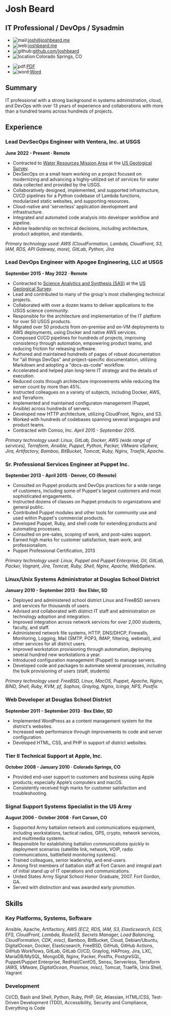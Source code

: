 <div id="heading" markdown="1">

<div id="name" markdown="1">

# Josh Beard

## IT Professional / DevOps / Sysadmin

</div>

<div id="contact_details" markdown="1">

* <img src="/resume/assets/img/envelope-solid.png" alt="mail:" class="icon" />[josh@joshbeard.me](mailto:josh@joshbeard.me)
* <img src="/resume/assets/img/globe-americas-solid.png" alt="web:" class="icon" />[joshbeard.me](https://joshbeard.me)
* <img src="/resume/assets/img/github-brands.png" alt="github:" class="icon" />[github.com/joshbeard](https://github.com/joshbeard/)
* <img src="/resume/assets/img/map-marker-solid.png" alt="location:" class="icon" />Colorado Springs, CO

<div id="other_formats" markdown="1">

* <img src="/resume/assets/img/file-pdf-regular.png" alt="pdf:" class="icon" />[PDF](https://joshbeard.me/resume/Josh-Beard-Resume.pdf)
* <img src="/resume/assets/img/file-word-regular.png" alt="word:" class="icon" />[Word](https://joshbeard.me/resume/Josh-Beard-Resume.docx)

</div>

</div>

<div class="clear"></div>

</div>

<div id="resume_content" markdown="1">

<section markdown="1">

## Summary

<div class="section_content" markdown="1">

IT professional with a strong background in systems administration, cloud, and DevOps with over 13 years of experience and collaborations with more than a hundred teams across hundreds of projects.

</div>

<div class="clear"></div>

</section>

<section markdown="1">

## Experience

<div class="section_content" markdown="1">

<article class="job" markdown="1">

### Lead DevSecOps Engineer with Ventera, Inc. at USGS

__June 2022 - Present &middot; Remote__

* Contracted to [Water Resources Mission Area](https://www.usgs.gov/mission-areas/water-resources)
  at the [US Geological Survey](https://www.usgs.gov/).
* DevSecOps on a small team working on a project focused on modernizing and advancing a
  highly-utilized set of services for water data collected and provided by the
  USGS.
* Collaboratively designed, implemented, and supported infrastructure, CI/CD pipelines for a Python
  codebase of Lambda functions, modularized static websites, and supporting resources.
* Cloud-native and 'serverless' application development and infrastructure.
* Integrated and automated code analysis into developer workflow and pipeline.
* Advise leadership on technical decisions, including architecture, product
  adoption, and standards.

_Primary technology used: AWS (CloudFormation, Lambda, CloudFront, S3, IAM, RDS, API Gateway, more), GitLab, Python, Jira_

</article>

<article class="job" markdown="1">

### Lead DevOps Engineer with Apogee Engineering, LLC at USGS

__September 2015 - May 2022 &middot; Remote__

* Contracted to [Science Analytics and Synthesis (SAS)](https://www.usgs.gov/core-science-systems/science-analytics-and-synthesis/)
at the [US Geological Survey](https://www.usgs.gov/).
* Lead and contributed to many of the group's most challenging technical projects.
* Collaborated with over a dozen teams to deliver applications to the USGS science community.
* Responsible for the architecture and implementation of the IT platform for over 50 USGS products.
* Migrated over 50 products from on-premise and on-VM deployments to AWS deployments, using Docker and native AWS services.
* Composed CI/CD pipelines for hundreds of projects, improving consistency through automation, empowering product teams, and reducing friction for releasing software.
* Authored and maintained hundreds of pages of robust documentation for "all things DevOps" and project-specific documentation, utilizing Markdown and adopting a "docs-as-code" workflow.
* Accelerated and helped plan long-term IT strategy and the details of execution.
* Reduced costs through architecture improvements while reducing the server count by more than 45%.
* Instructed colleagues on a variety of subjects, including Docker, AWS, and Terraform.
* Implemented and maintained configuraton management (Puppet, Ansible) across hundreds of servers.
* Developed new HTTP architecture, utilizing CloudFront, Nginx, and S3.
* Worked with hundreds of codebases spanning several languages and product teams.
* Contracted with Comso, Inc. _April 2015 - September 2015_.

_Primary technology used: Linux, GitLab, Docker, AWS (wide range of services), Terraform, Ansible, Puppet,
Python, Packer, VMware vSphere, Jira, Artifactory, Bamboo, BitBucket, Tomcat,
Ruby, Nginx, Traefik, Apache._

</article>

<article class="job" markdown="1">

### Sr. Professional Services Engineer at Puppet Inc.

__September 2013 - April 2015 &middot; Denver, CO (Remote)__

* Consulted on Puppet products and DevOps practices for a wide range of customers, including some of Puppet's largest customers and most sophisticated engagements.
* Instructed dozens of classes on Puppet products to organizations and general public.
* Contributed Puppet modules and other tools for community use and used within Puppet's commercial products.
* Developed Puppet, Ruby, and shell code for extending products and automating processes.
* Consulted on pre-sales, scoping of work, and post-sales support.
* Earned high marks for customer satisfaction, team work, and professionalism.
* Puppet Professional Certification, 2013

_Primary technology used: Linux, Puppet and Puppet Enterprise, Git, GitLab,
Packer, Vagrant, Jira, Tomcat, Ruby, Shell, Nginx, Apache, WebSphere._

</article>

<article class="job" markdown="1">

### Linux/Unix Systems Administrator at Douglas School District

__January 2010 - September 2013 &middot; Box Elder, SD__

* Deployed and administered school district Linux and FreeBSD servers and services for thousands of users.
* Advised and collaborated with district IT staff and administration on technology adoption and integration.
* Improved integration across network services for over 2,000 students, faculty, and staff.
* Administered network file systems, HTTP, DNS/DHCP, Firewalls, Monitoring, Logging, Mail (SMTP, POP3, IMAP, filtering, webmail), and other services for all district users.
* Improved workstation provisioning through automation, deploying several hundred new workstations a year.
* Introduced configuration management (Puppet) to manage servers.
* Developed code and packages to automate several processes, including the bulk provisioning of users (staff, students)

_Primary technology used: FreeBSD, Linux, MacOS, Puppet, Apache, Nginx, BIND,
Shell, Ruby, KVM, pf, Sophos, Graylog, Nginx, Icinga, NFS, Postfix._

</article>

<article class="job" markdown="1">

### Web Developer at Douglas School District

__September 2011 - September 2013 &middot; Box Elder, SD__

* Implemented WordPress as a content management system for the district's websites.
* Increased web performance through improvements to code and server configuration.
* Developed HTML, CSS, and PHP in support of district websites.

</article>

<article class="job" markdown="1">

### Tier II Technical Support at Apple, Inc.

__October 2008 - January 2010 &middot; Colorado Springs, CO__

* Provided end-user support to customers and business using
Apple products; especially Apple’s computers and macOS.
* Consistently received high marks for customer satisfaction and troubleshooting.

</article>

<article class="job" markdown="1">

### Signal Support Systems Specialist in the US Army

__August 2006 - October 2008 &middot; Fort Carson, CO__

* Supported Army battalion network and communications equipment, including
  workstations, tactical radios, GPS, crypto, network services, and multimedia systems.
* Responsible for establishing battalion communications quickly in deployment scenarios (satellite
  link, network, VOIP, radio communications, battlefield monitoring systems).
* Trained colleagues, senior leadership, and end-users.
* Among first members of battalion staff at Fort Carson and integral part of initial stand up of IT operations and communications.
* United States Army Signal School Honor Graduate, 2007. Fort Gordon, GA.
* Served with distinction and was awarded early promotion.

</article>

</div>

<div class="clear"></div>

</section>

<section markdown="1">

## Skills

<div class="section_content" markdown="1">

### Key Platforms, Systems, Software

Ansible,
Apache,
Artifactory,
AWS *(EC2, RDS, IAM, S3, Elasticsearch, ECS, EFS, CloudFront, Lambda, Route53, Secrets Manager, Load Balancing, CloudFormation, CDK, misc)*,
Bamboo,
BitBucket,
Cloud,
Debian/Ubuntu,
DigitalOcean,
Docker,
Elasticsearch,
FreeBSD,
GitHub,
GitHub Actions,
GitHub Workflows,
GitLab,
GitLab CI/CD,
Graylog,
HAProxy,
Jira,
LXC,
MariaDB/MySQL,
MongoDB,
Nginx,
Packer,
Postfix,
PostgreSQL,
Puppet/Puppet Enterprise,
RedHat/CentOS,
Sensu,
Serverless,
Terraform *(AWS, VMware, DigitalOcean, Proxmox, misc)*,
Tomcat,
Traefik,
Unix Shell,
Vagrant

### Development

CI/CD,
Bash and Shell,
Python,
Ruby,
PHP,
Git,
Atlassian,
HTML/CSS,
Test-Driven Development (TDD),
Accessibility,
Security and Compliance,
Everything is Code

</div>

<div class="clear"></div>

</section>

</div>
